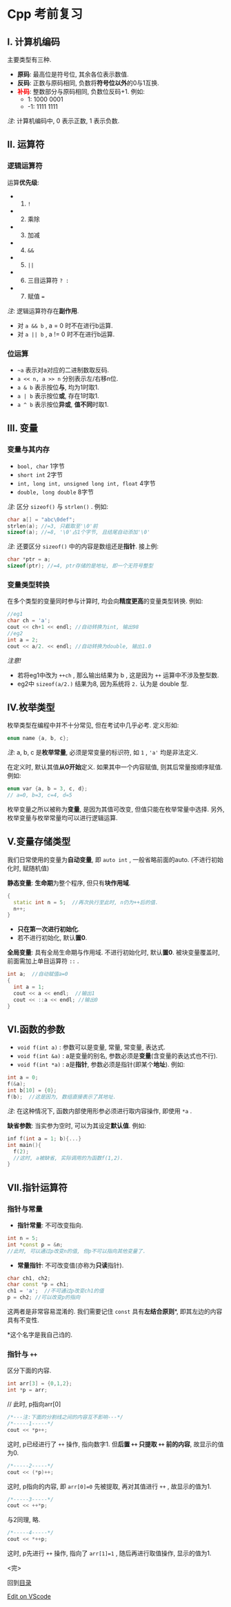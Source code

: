 # Cpp 考前复习

## I. 计算机编码

主要类型有三种.

+ **原码**: 最高位是符号位, 其余各位表示数值.
+ **反码**: 正数与原码相同, 负数将**符号位以外**的0与1互换.
+ **<font color="Red">补码</font>**: 整数部分与原码相同, 负数位反码+1. 例如:
  - 1: 1000 0001
  - -1: 1111 1111

*注*: 计算机编码中, 0 表示正数, 1 表示负数.

## II. 运算符

### 逻辑运算符

运算**优先级**:
- 1. `!`
- 2. 乘除
- 3. 加减
- 4. `&&`
- 5. `||`
- 6. 三目运算符 `? :`
- 7. 赋值 `=`

*注*: 逻辑运算符存在**副作用**.
- 对 `a && b` , a = 0 时不在进行b运算.
- 对 `a || b` , a != 0 时不在进行b运算.

### 位运算

- `~a` 表示对a对应的二进制数取反码.
- `a << n, a >> n` 分别表示左/右移n位.
- `a & b` 表示按位**与**, 均为1时取1.
- `a | b` 表示按位**或**, 存在1时取1.
- `a ^ b` 表示按位**异或**, **值不同**时取1.

## III. 变量

### 变量与其内存

- `bool, char` 1字节
- `short int` 2字节
- `int, long int, unsigned long int, float` 4字节
- `double, long double` 8字节

*注*: 区分 `sizeof()` 与 `strlen()` . 例如: 

```c++
char a[] = "abc\0def";
strlen(a); //=3, 只截取至'\0'前
sizeof(a); //=8, '\0'占1个字节, 且结尾自动添加'\0'
```

*注*: 还要区分 `sizeof()` 中的内容是数组还是**指针**. 接上例: 

```c++
char *ptr = a;
sizeof(ptr); //=4, ptr存储的是地址, 即一个无符号整型
```

### 变量类型转换

在多个类型的变量同时参与计算时, 均会向**精度更高**的变量类型转换. 例如:

```c++
//eg1
char ch = 'a';
cout << ch+1 << endl; //自动转换为int, 输出98
//eg2
int a = 2;
cout << a/2. << endl; //自动转换为double, 输出1.0
```

*注意!*

- 若将eg1中改为 `++ch` , 那么输出结果为 b , 这是因为 `++` 运算中不涉及整型数.
- eg2中 `sizeof(a/2.)` 结果为8, 因为系统将 `2.` 认为是 double 型.

## IV.枚举类型

枚举类型在编程中并不十分常见, 但在考试中几乎必考. 定义形如:

```c++
enum name {a, b, c};
```

*注*: a, b, c 是**枚举常量**, 必须是常变量的标识符, 如 `1` , `'a'` 均是非法定义. 

在定义时, 默认其值**从0开始**定义. 如果其中一个内容赋值, 则其后常量按顺序赋值. 例如:

```c++
enum var {a, b = 3, c, d};
// a=0, b=3, c=4, d=5
```

枚举变量之所以被称为**变量**, 是因为其值可改变, 但值只能在枚举常量中选择. 另外, 枚举变量与枚举常量均可以进行逻辑运算.

## V.变量存储类型

我们日常使用的变量为**自动变量**, 即 `auto int` , 一般省略前面的auto. (不进行初始化时, 赋随机值)

**静态变量**: **生命期**为整个程序, 但只有**块作用域**.

```c++
{
  static int n = 5;  //再次执行至此时, n仍为++后的值.
  n++;
}

```

- **只在第一次进行初始化**.
- 若不进行初始化, 默认**置0**.

**全局变量**: 具有全局生命期与作用域. 不进行初始化时, 默认**置0**. 被块变量覆盖时, 前面需加上单目运算符 `::` .

```c++
int a;  //自动赋值a=0
{
  int a = 1;
  cout << a << endl;  //输出1
  cout << ::a << endl; //输出0
}
```

## VI.函数的参数

- `void f(int a)` : 参数可以是变量, 常量, 常变量, 表达式.
- `void f(int &a)` : a是变量的别名, 参数必须是**变量**(含变量的表达式也不行).
- `void f(int *a)` : a是**指针**, 参数必须是指针(即某个**地址**). 例如: 

```c++
int a = 0;
f(&a);
int b[10] = {0};
f(b);  //这是因为, 数组直接表示了其地址.
```

*注*: 在这种情况下, 函数内部使用形参必须进行取内容操作, 即使用 `*a` .

**缺省参数**: 当实参为空时, 可以为其设定**默认值**. 例如:

```c++
inf f(int a = 1; b){...}
int main(){
  f(2);
  //这时, a被缺省, 实际调用的为函数f(1,2).
}
```

## VII.指针运算符

### 指针与常量

+ **指针常量**: 不可改变指向.

```c++
int n = 5;
int *const p = &n;
//此时, 可以通过p改变n的值, 但p不可以指向其他变量了.
```

+ **常量指针**: 不可改变值(亦称为**只读**指针).

```c++
char ch1, ch2;
char const *p = ch1;
ch1 = 'a';  //不可通过p改变ch1的值
p = ch2; //可以改变p的指向
```

这两者是非常容易混淆的. 我们需要记住 `const` 具有**左结合原则***, 即其左边的内容具有不变性.

*这个名字是我自己诌的.

### 指针与 `++`

区分下面的内容.

```c++
int arr[3] = {0,1,2};
int *p = arr;
```

// 此时, p指向arr[0]

```c++
/*---注:下面的分割线之间的内容互不影响---*/
/*-----1-----*/
cout << *p++;
```

这时, p已经进行了 `++` 操作, 指向数字1. 但**后置 `++` 只提取 `++` 前的内容**, 故显示的值为0.

```c++
/*-----2-----*/
cout << (*p)++;
```

这时, p指向的内容, 即 `arr[0]=0` 先被提取, 再对其值进行 `++` , 故显示的值为1.

```c++
/*-----3-----*/
cout << ++*p;
```

与2同理, 略.

```c++
/*-----4-----*/
cout << *++p;
```

这时, p先进行 `++` 操作, 指向了 `arr[1]=1` , 随后再进行取值操作, 显示的值为1.

<完>

回到[目录](index.html)

<u>Edit on VScode</u>
